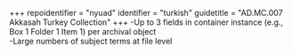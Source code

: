 +++
repoidentifier = "nyuad"
identifier = "turkish"
guidetitle = "AD.MC.007 Akkasah Turkey Collection"
+++
-Up to 3 fields in container instance (e.g., Box 1 Folder 1 Item 1) per archival object  
-Large numbers of subject terms at file level